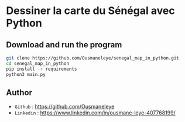 # Dessiner la carte du Sénégal avec Python

## Download and run the program

```bash
git clone https://github.com/Ousmaneleye/senegal_map_in_python.git
cd senegal_map_in_python
pip install -r requirements
python3 main.py
```
## Author
* `Github` : https://github.com/Ousmaneleye
* `Linkedin` : https://www.linkedin.com/in/ousmane-leye-407768199/
